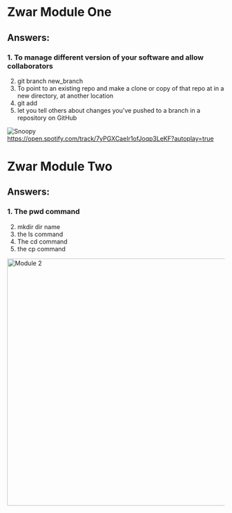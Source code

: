 # Zwar Module One

## Answers:

### 1. To manage different version of your software and allow collaborators
2. git branch new_branch
3. To point to an existing repo and make a clone or copy of that repo at in a new directory, at another location
4. git add
5. let you tell others about changes you've pushed to a branch in a repository on GitHub


![Snoopy](https://media.giphy.com/media/sfveRob9mxGdW/giphy.gif) <br>
https://open.spotify.com/track/7yPGXCaeIr1ofJoqp3LeKF?autoplay=true





# Zwar Module Two

## Answers:

### 1. The pwd command
2. mkdir dir name
3. the ls command
4. The cd command
5. the cp command
   

<img width="571" alt="Module 2" src="https://github.com/ZwarA01/Zwar_Training_Modules/assets/78764126/c0e024f5-8d67-411c-8028-3b393b56f162">

